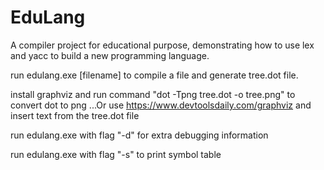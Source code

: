 # EduLang
A compiler project for educational purpose, demonstrating how to use lex and yacc to build a new programming language.

run edulang.exe [filename] to compile a file and generate tree.dot file.

install graphviz and run command "dot -Tpng tree.dot -o tree.png" to convert dot to png
...Or use https://www.devtoolsdaily.com/graphviz and insert text from the tree.dot file

run edulang.exe with flag "-d" for extra debugging information

run edulang.exe with flag "-s" to print symbol table 